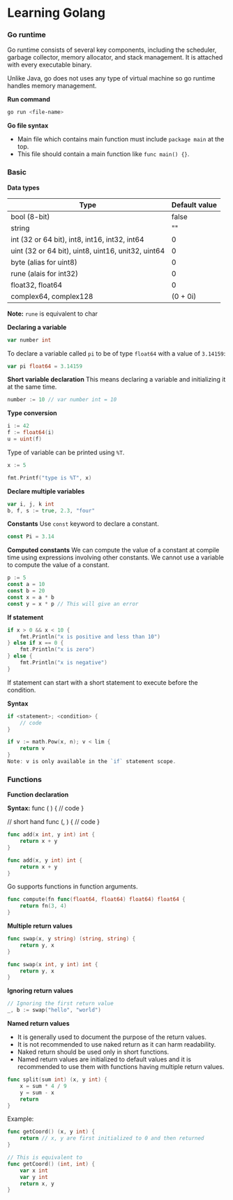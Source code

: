 # Learning Golang

### Go runtime
Go runtime consists of several key components, including the scheduler, garbage collector, memory allocator, and stack management.
It is attached with every executable binary.

Unlike Java, go does not uses any type of virtual machine so go runtime handles memory management.

**Run command**
```bash
go run <file-name>
```

**Go file syntax**
- Main file which contains main function must include `package main` at the top.
- This file should contain a main function like `func main() {}`.

### Basic

**Data types**

| Type                                               | Default value |
|----------------------------------------------------|---------------|
| bool (8-bit)                                       | false         |
| string                                             | ""            |
| int (32 or 64 bit), int8, int16, int32, int64      | 0             |
| uint (32 or 64 bit), uint8, uint16, unit32, uint64 | 0             |
| byte (alias for uint8)                             | 0             |
| rune (alais for int32)                             | 0             |
| float32, float64                                   | 0             |
| complex64, complex128                              | (0 + 0i)      |

**Note:** `rune` is equivalent to char

**Declaring a variable**

```go
var number int
```

To declare a variable called `pi` to be of type `float64` with a value of `3.14159`:

```go
var pi float64 = 3.14159
```

**Short variable declaration**
This means declaring a variable and initializing it at the same time.

```go
number := 10 // var number int = 10
```

**Type conversion**

```go
i := 42
f := float64(i)
u = uint(f)
```

Type of variable can be printed using `%T`.

```go
x := 5

fmt.Printf("type is %T", x)
```

**Declare multiple variables**

```go
var i, j, k int
b, f, s := true, 2.3, "four"
```

**Constants**
Use `const` keyword to declare a constant.
```go
const Pi = 3.14
```

**Computed constants**
We can compute the value of a constant at compile time using expressions involving other constants.
We cannot use a variable to compute the value of a constant.

```go
p := 5
const a = 10
const b = 20
const x = a * b
const y = x * p // This will give an error
```

**If statement**

```go
if x > 0 && x < 10 {
    fmt.Println("x is positive and less than 10")
} else if x == 0 {
    fmt.Println("x is zero")
} else {
    fmt.Println("x is negative")
}
```

If statement can start with a short statement to execute before the condition.

**Syntax**
```go
if <statement>; <condition> {
    // code
}
```

```go
if v := math.Pow(x, n); v < lim {
    return v
}
Note: v is only available in the `if` statement scope.
```

### Functions

**Function declaration**

**Syntax:**
func <function-name>(<parameter> <type>) <return-type> {
    // code
}

// short hand
func <function-name>(<parameter-1>, <parameter-2> <type>) <return-type> {
    // code
}

```go
func add(x int, y int) int {
    return x + y
}

func add(x, y int) int {
    return x + y
}
```

Go supports functions in function arguments.

```go
func compute(fn func(float64, float64) float64) float64 {
    return fn(3, 4)
}
```

**Multiple return values**

```go
func swap(x, y string) (string, string) {
    return y, x
}

func swap(x int, y int) int {
	return y, x
}
```

**Ignoring return values**

```go
// Ignoring the first return value
_, b := swap("hello", "world")
```

**Named return values**
- It is generally used to document the purpose of the return values.
- It is not recommended to use naked return as it can harm readability.
- Naked return should be used only in short functions.
- Named return values are initialized to default values and it is recommended to use them with functions having multiple return values.

```go
func split(sum int) (x, y int) {
    x = sum * 4 / 9
    y = sum - x
    return
}
```

Example:
```go
func getCoord() (x, y int) {
	return // x, y are first initialized to 0 and then returned
}

// This is equivalent to
func getCoord() (int, int) {
    var x int
    var y int
    return x, y
}
```

